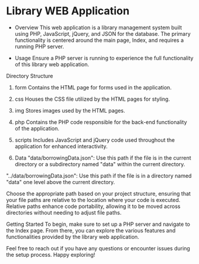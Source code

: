 # Library WEB Application
- Overview
This web application is a library management system built using PHP, JavaScript, jQuery, and JSON for the database. The primary functionality is centered around the main page, Index, and requires a running PHP server.

- Usage
Ensure a PHP server is running to experience the full functionality of this library web application.

Directory Structure
1. form
Contains the HTML page for forms used in the application.

2. css
Houses the CSS file utilized by the HTML pages for styling.

3. img
Stores images used by the HTML pages.

4. php
Contains the PHP code responsible for the back-end functionality of the application.

5. scripts
Includes JavaScript and jQuery code used throughout the application for enhanced interactivity.

6. Data
"data/borrowingData.json":
Use this path if the file is in the current directory or a subdirectory named "data" within the current directory.

"../data/borrowingData.json":
Use this path if the file is in a directory named "data" one level above the current directory.

Choose the appropriate path based on your project structure, ensuring that your file paths are relative to the location where your code is executed. Relative paths enhance code portability, allowing it to be moved across directories without needing to adjust file paths.

Getting Started
To begin, make sure to set up a PHP server and navigate to the Index page. From there, you can explore the various features and functionalities provided by the library web application.

Feel free to reach out if you have any questions or encounter issues during the setup process. Happy exploring!
